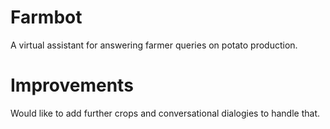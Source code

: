 # Farmbot
A virtual assistant for answering farmer queries on potato production.

# Improvements
Would like to add further crops and conversational dialogies to handle that.
